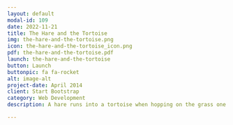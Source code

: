 ```yaml
---
layout: default
modal-id: 109
date: 2022-11-21
title: The Hare and the Tortoise
img: the-hare-and-the-tortoise.png
icon: the-hare-and-the-tortoise_icon.png
pdf: the-hare-and-the-tortoise.pdf
launch: the-hare-and-the-tortoise
button: Launch
buttonpic: fa fa-rocket
alt: image-alt
project-date: April 2014
client: Start Bootstrap
category: Web Development
description: A hare runs into a tortoise when hopping on the grass one day. He laughs at the tortoise for walking so slowly. The tortoise responds by inviting the hare for a race. What will happen next? Let's find out!  

---
```

